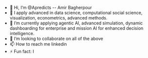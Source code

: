 - 👋 Hi, I’m @Apredicts -- Amir Bagherpour
- 👀 I apply advanced in data science, computational social science, visualization, econometrics, advanced methods. 
- 🌱 I’m currently applying agentic AI, advanced simulation, dynamic dashboarding for enterprise and mission AI for enhanced decision intelligence. 
- 💞️ I’m looking to collaborate on all of the above
- 📫 How to reach me linkedin
- ⚡ Fun fact: I 

<!---
Apredicts/Apredicts is a ✨ special ✨ repository/
You can click the Preview link to take a look at your changes.
--->
